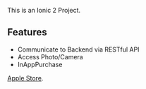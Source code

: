 This is an Ionic 2 Project. 

## Features
 - Communicate to Backend via RESTful API
 - Access Photo/Camera
 - InAppPurchase 

[Apple Store](https://itunes.apple.com/us/app/sls-invoice-builder/id1262539630?mt=8).
